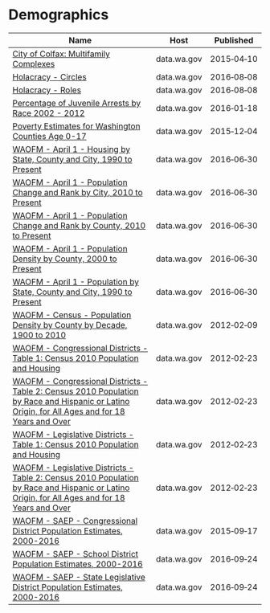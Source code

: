 # Demographics

Name | Host | Published
---- | ---- | ---------
[City of Colfax: Multifamily Complexes](../datasets/axje-r4js.md) | data.wa.gov | 2015&#x2011;04&#x2011;10
[Holacracy - Circles](../datasets/qjnp-3r9c.md) | data.wa.gov | 2016&#x2011;08&#x2011;08
[Holacracy - Roles](../datasets/qrkg-wkjp.md) | data.wa.gov | 2016&#x2011;08&#x2011;08
[Percentage of Juvenile Arrests by Race 2002 - 2012](../datasets/dpeg-hp5b.md) | data.wa.gov | 2016&#x2011;01&#x2011;18
[Poverty Estimates for Washington Counties Age 0-17](../datasets/d9f5-fgsr.md) | data.wa.gov | 2015&#x2011;12&#x2011;04
[WAOFM - April 1 - Housing by State, County and City, 1990 to Present](../datasets/avxn-bvxb.md) | data.wa.gov | 2016&#x2011;06&#x2011;30
[WAOFM - April 1 - Population Change and Rank by City, 2010 to Present](../datasets/mx53-9esf.md) | data.wa.gov | 2016&#x2011;06&#x2011;30
[WAOFM - April 1 - Population Change and Rank by County, 2010 to Present](../datasets/x2dd-99tj.md) | data.wa.gov | 2016&#x2011;06&#x2011;30
[WAOFM - April 1 - Population Density by County, 2000 to Present](../datasets/qhte-k48h.md) | data.wa.gov | 2016&#x2011;06&#x2011;30
[WAOFM - April 1 - Population by State, County and City, 1990 to Present](../datasets/tecv-qzfm.md) | data.wa.gov | 2016&#x2011;06&#x2011;30
[WAOFM - Census - Population Density by County by Decade, 1900 to 2010](../datasets/e6ip-wkqq.md) | data.wa.gov | 2012&#x2011;02&#x2011;09
[WAOFM - Congressional Districts - Table 1: Census 2010 Population and Housing](../datasets/um6h-4brj.md) | data.wa.gov | 2012&#x2011;02&#x2011;23
[WAOFM - Congressional Districts - Table 2: Census 2010 Population by Race and Hispanic or Latino Origin, for All Ages and for 18 Years and Over](../datasets/gexj-mqiq.md) | data.wa.gov | 2012&#x2011;02&#x2011;23
[WAOFM - Legislative Districts - Table 1: Census 2010 Population and Housing](../datasets/89me-k7y5.md) | data.wa.gov | 2012&#x2011;02&#x2011;23
[WAOFM - Legislative Districts - Table 2: Census 2010 Population by Race and Hispanic or Latino Origin, for All Ages and for 18 Years and Over](../datasets/di4y-k8za.md) | data.wa.gov | 2012&#x2011;02&#x2011;23
[WAOFM - SAEP - Congressional District Population Estimates, 2000-2016](../datasets/f4k2-vvp3.md) | data.wa.gov | 2015&#x2011;09&#x2011;17
[WAOFM - SAEP - School District Population Estimates, 2000-2016](../datasets/krb3-8st4.md) | data.wa.gov | 2016&#x2011;09&#x2011;24
[WAOFM - SAEP - State Legislative District Population Estimates, 2000-2016](../datasets/ryk4-3vjy.md) | data.wa.gov | 2016&#x2011;09&#x2011;24

